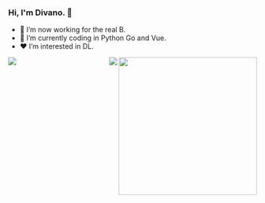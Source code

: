 ### Hi, I'm Divano. 👋
- 🔭 I’m now working for the real B.
- 🤔 I’m currently coding in Python Go and Vue.
- ❤ I’m interested in DL.
<img align="right" height="280" src="https://pic2.zhimg.com/v2-28020003d4a493c78d8202ba6c35f179_b.webp">
<img align="left" src="https://github-readme-stats.vercel.app/api?username=DDDivano&show_icons=true&hide_border=true">
<img align="right" src="https://github-readme-stats.vercel.app/api/top-langs/?username=DDDivano&hide_border=true">
</div>
